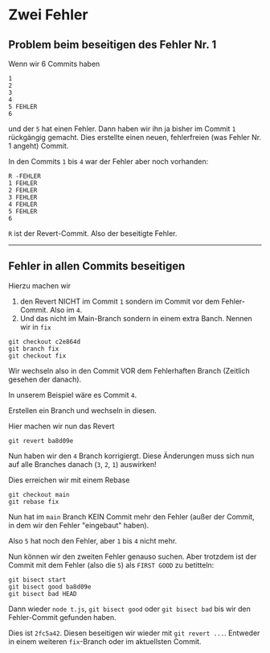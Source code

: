 # Zwei Fehler

## Problem beim beseitigen des Fehler Nr. 1

Wenn wir 6 Commits haben

```
1
2
3
4
5 FEHLER
6
```

und der `5` hat einen Fehler. Dann haben wir ihn ja bisher im Commit `1` rückgängig gemacht.
Dies erstellte einen neuen, fehlerfreien (was Fehler Nr. 1 angeht) Commit.

In den Commits `1` bis `4` war der Fehler aber noch vorhanden:

```
R -FEHLER
1 FEHLER
2 FEHLER
3 FEHLER
4 FEHLER
5 FEHLER
6
```

`R` ist der Revert-Commit. Also der beseitigte Fehler.

---

## Fehler in allen Commits beseitigen

Hierzu machen wir

1. den Revert NICHT im Commit `1` sondern im Commit vor dem Fehler-Commit. Also im `4`.
2. Und das nicht im Main-Branch sondern in einem extra Banch. Nennen wir in `fix`

```
git checkout c2e864d
git branch fix
git checkout fix
```

Wir wechseln also in den Commit VOR dem Fehlerhaften Branch (Zeitlich gesehen der danach).

In unserem Beispiel wäre es Commit `4`.

Erstellen ein Branch und wechseln in diesen.

Hier machen wir nun das Revert

```
git revert ba8d09e
```

Nun haben wir den `4` Branch korrigiergt. Diese Änderungen muss sich nun auf alle Branches danach (`3`, `2`, `1`) auswirken!

Dies erreichen wir mit einem Rebase

```
git checkout main
git rebase fix
```

Nun hat im `main` Branch KEIN Commit mehr den Fehler (außer der Commit, in dem wir den Fehler "eingebaut" haben).

Also `5` hat noch den Fehler, aber `1` bis `4` nicht mehr.

Nun können wir den zweiten Fehler genauso suchen. Aber trotzdem ist der Commit mit dem Fehler (also die `5`) als `FIRST GOOD` zu betitteln:

```
git bisect start
git bisect good ba8d09e
git bisect bad HEAD
```

Dann wieder `node t.js`, `git bisect good` oder `git bisect bad` bis wir den Fehler-Commit gefunden haben.

Dies ist `2fc5a42`. Diesen beseitigen wir wieder mit `git revert ...`. Entweder in einem weiteren `fix`-Branch oder im aktuellsten Commit.

